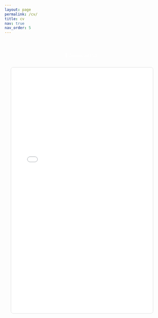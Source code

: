 ```yaml
---
layout: page
permalink: /cv/
title: cv
nav: true
nav_order: 5
---
```


<div class="cv-container">
  <div class="cv-header" style="text-align: center; margin-bottom: 20px;">
    <p><a href="{{ '/assets/pdf/Yixuan_CV_20251002.pdf' | relative_url }}" target="_blank" class="btn btn-primary">📄 Download PDF</a></p>
  </div>
  
  <div class="cv-embed" style="width: 100%; height: 800px; border: 1px solid #ddd; border-radius: 8px;">
    <iframe 
      src="{{ '/assets/pdf/Yixuan_CV_20251002.pdf' | relative_url }}" 
      width="100%" 
      height="100%" 
      frameborder="0"
      style="border-radius: 8px;">
      <p>Your browser does not support PDFs. <a href="{{ '/assets/pdf/Yixuan_CV_20251002.pdf' | relative_url }}" target="_blank">Download the PDF</a>.</p>
    </iframe>
  </div>
</div>

<style>
  .cv-container {
    max-width: 900px;
    margin: 0 auto;
    padding: 20px;
  }
  
  .btn {
    display: inline-block;
    padding: 10px 20px;
    background-color: var(--global-theme-color);
    color: white;
    text-decoration: none;
    border-radius: 5px;
    transition: background-color 0.3s;
  }
  
  .btn:hover {
    background-color: var(--global-hover-color);
    text-decoration: none;
    color: white;
  }
  
  @media (max-width: 768px) {
    .cv-embed {
      height: 600px !important;
    }
  }
</style>
